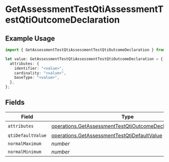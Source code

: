 # GetAssessmentTestQtiAssessmentTestQtiOutcomeDeclaration

## Example Usage

```typescript
import { GetAssessmentTestQtiAssessmentTestQtiOutcomeDeclaration } from "qti/models/operations";

let value: GetAssessmentTestQtiAssessmentTestQtiOutcomeDeclaration = {
  attributes: {
    identifier: "<value>",
    cardinality: "<value>",
    baseType: "<value>",
  },
};
```

## Fields

| Field                                                                                                                                      | Type                                                                                                                                       | Required                                                                                                                                   | Description                                                                                                                                |
| ------------------------------------------------------------------------------------------------------------------------------------------ | ------------------------------------------------------------------------------------------------------------------------------------------ | ------------------------------------------------------------------------------------------------------------------------------------------ | ------------------------------------------------------------------------------------------------------------------------------------------ |
| `attributes`                                                                                                                               | [operations.GetAssessmentTestQtiOutcomeDeclarationAttributes](../../models/operations/getassessmenttestqtioutcomedeclarationattributes.md) | :heavy_check_mark:                                                                                                                         | N/A                                                                                                                                        |
| `qtiDefaultValue`                                                                                                                          | [operations.GetAssessmentTestQtiDefaultValue](../../models/operations/getassessmenttestqtidefaultvalue.md)                                 | :heavy_minus_sign:                                                                                                                         | N/A                                                                                                                                        |
| `normalMaximum`                                                                                                                            | *number*                                                                                                                                   | :heavy_minus_sign:                                                                                                                         | N/A                                                                                                                                        |
| `normalMinimum`                                                                                                                            | *number*                                                                                                                                   | :heavy_minus_sign:                                                                                                                         | N/A                                                                                                                                        |